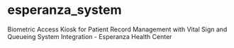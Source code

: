 # esperanza_system
Biometric Access Kiosk for Patient Record Management with Vital Sign and Queueing System Integration - Esperanza Health Center
